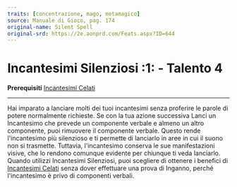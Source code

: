 ```yaml
---
traits: [concentrazione, mago, metamagico]
source: Manuale di Gioco, pag. 174
original-name: Silent Spell
original-srd: https://2e.aonprd.com/Feats.aspx?ID=644
---
```


# Incantesimi Silenziosi :1: - Talento 4

**Prerequisiti** [Incantesimi Celati](/talenti/mago/incantesimi-celati)

---

Hai imparato a lanciare molti dei tuoi incantesimi senza proferire le parole di
potere normalmente richieste. Se con la tua azione successiva Lanci un
Incantesimo che prevede un componente verbale e almeno un altro componente, puoi
rimuovere il componente verbale. Questo rende l'incantesimo più silenzioso e ti
permette di lanciarlo in aree in cui il suono non si trasmette. Tuttavia,
l'incantesimo conserva le sue manifestazioni visive, che lo rendono comunque
evidente per chiunque ti veda lanciarlo. Quando utilizzi Incantesimi Silenziosi,
puoi scegliere di ottenere i benefici di
[Incantesimi Celati](/talenti/mago/incantesimi-celati) senza dover effettuare
una prova di Inganno, perché l'incantesimo è privo di componenti verbali.
